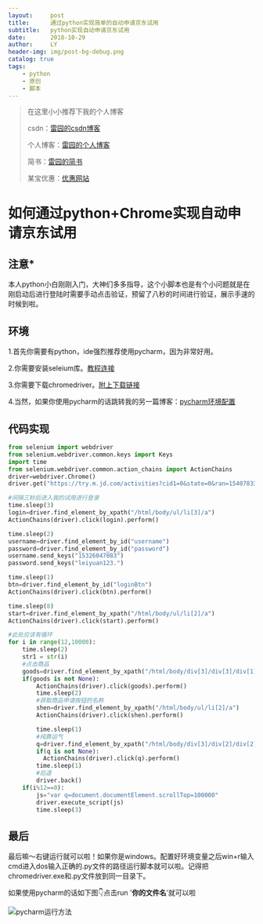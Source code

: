```yaml
---
layout:     post
title:      通过python实现简单的自动申请京东试用
subtitle:   python实现自动申请京东试用
date:       2018-10-29
author:     LY
header-img: img/post-bg-debug.png
catalog: true
tags:
    - python
    - 原创
    - 脚本
---
```


> 在这里小小推荐下我的个人博客
>
> csdn：[雷园的csdn博客](https://blog.csdn.net/leiyuan2580)
>
> 个人博客：[雷园的个人博客](https://imlcl.store)
>
> 简书：[雷园的简书](https://www.jianshu.com/u/016322e40e1f)
>
> 某宝优惠：[优惠网站](www.innerstudent.group)

# 如何通过python+Chrome实现自动申请京东试用

## 注意*

本人python小白刚刚入门，大神们多多指导，这个小脚本也是有个小问题就是在刚启动后进行登陆时需要手动点击验证，预留了八秒的时间进行验证，展示手速的时候到啦。

## 环境

1.首先你需要有python，ide强烈推荐使用pycharm，因为非常好用。

2.你需要安装seleium库。[教程连接](https://pypi.org/project/selenium/)

3.你需要下载chromedriver。[附上下载链接](http://chromedriver.chromium.org/)

4.当然，如果你使用pycharm的话跳转我的另一篇博客：[pycharm环境配置](https://imlcl.store/2018/10/29/pycharm%E7%8E%AF%E5%A2%83%E9%85%8D%E7%BD%AE/)

## 代码实现

```python
from selenium import webdriver
from selenium.webdriver.common.keys import Keys
import time
from selenium.webdriver.common.action_chains import ActionChains
driver=webdriver.Chrome()
driver.get("https://try.m.jd.com/activities?cid1=0&state=0&ran=1540783336157")

#间隔三秒后进入我的试用进行登录
time.sleep(3)
login=driver.find_element_by_xpath("/html/body/ul/li[3]/a")
ActionChains(driver).click(login).perform()

time.sleep(2)
username=driver.find_element_by_id("username")
password=driver.find_element_by_id("password")
username.send_keys("15326047083")
password.send_keys("leiyuan123.")

time.sleep(1)
btn=driver.find_element_by_id("loginBtn")
ActionChains(driver).click(btn).perform()

time.sleep(8)
start=driver.find_element_by_xpath("/html/body/ul/li[2]/a")
ActionChains(driver).click(start).perform()

#此处应该有循环
for i in range(12,10000):
    time.sleep(2)
    str1 = str(i)
    #点击商品
    goods=driver.find_element_by_xpath("/html/body/div[3]/div[3]/div[1]/ul/li["+str1+"]")
    if(goods is not None):
        ActionChains(driver).click(goods).perform()
        time.sleep(2)
        #获取商品申请按钮的名称
        shen=driver.find_element_by_xpath("/html/body/ul/li[2]/a")
        ActionChains(driver).click(shen).perform()

        time.sleep(1)
        #纯靠运气
        q=driver.find_element_by_xpath("/html/body/div[3]/div[2]/div[2]/div[2]/a[2]")
        if(q is not None):
          ActionChains(driver).click(q).perform()
        time.sleep(1)
        #后退
        driver.back()
    if(i%12==0):
        js="var q=document.documentElement.scrollTop=100000"
        driver.execute_script(js)
        time.sleep(3)

```

## 最后

最后嘛～右键运行就可以啦！如果你是windows。配置好环境变量之后win+r输入cmd进入dos输入正确的.py文件的路径运行脚本就可以啦。记得把chromedriver.exe和.py文件放到同一目录下。

如果使用pycharm的话如下图👇点击run '**你的文件名**'就可以啦

![pycharm运行方法](https://ws3.sinaimg.cn/large/006tNbRwly1fwp9cpiuc5j31kw0zkdz5.jpg)

